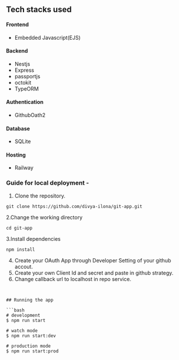 


##  Tech stacks used

#### Frontend

- Embedded Javascript(EJS)

#### Backend

- Nestjs
- Express
- passportjs
- octokit
- TypeORM

#### Authentication

- GithubOath2

#### Database

- SQLite

#### Hosting
- Railway




### Guide for local deployment -
1. Clone the repository.
```
git clone https://github.com/divya-ilona/git-app.git
```
2.Change the working directory
```
cd git-app
```
3.Install dependencies
```
npm install
```
4. Create your OAuth App through Developer Setting of your github accout.
5. Create your own Client Id and secret and paste in github strategy.
6. Change callback url to localhost in repo service.
```


## Running the app

```bash
# development
$ npm run start

# watch mode
$ npm run start:dev

# production mode
$ npm run start:prod
```



